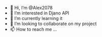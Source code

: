 - 👋 Hi, I’m @Alex2078
- 👀 I’m interested in Djano API
- 🌱 I’m currently learning it
- 💞️ I’m looking to collaborate on my project
- 📫 How to reach me ...

<!---
Alex2078/Alex2078 is a ✨ special ✨ repository because its `README.md` (this file) appears on your GitHub profile.
You can click the Preview link to take a look at your changes.
--->
